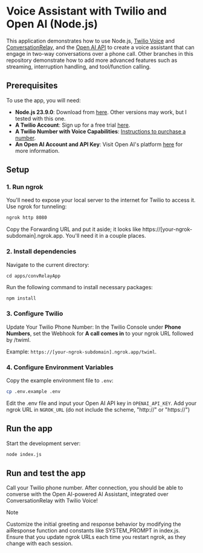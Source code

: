 # Voice Assistant with Twilio and Open AI (Node.js)

This application demonstrates how to use Node.js, [Twilio Voice](https://www.twilio.com/docs/voice) and [ConversationRelay](https://www.twilio.com/docs/voice/twiml/connect/conversationrelay), and the [Open AI API](https://docs.anthropic.com) to create a voice assistant that can engage in two-way conversations over a phone call. Other branches in this repository demonstrate how to add more advanced features such as streaming, interruption handling, and tool/function calling.

## Prerequisites

To use the app, you will need:

- **Node.js 23.9.0**: Download from [here](https://nodejs.org/). Other versions may work, but I tested with this one.
- **A Twilio Account**: Sign up for a free trial [here](https://www.twilio.com/try-twilio).
- **A Twilio Number with Voice Capabilities**: [Instructions to purchase a number](https://support.twilio.com/hc/en-us/articles/223180928-How-to-Buy-a-Twilio-Phone-Number).
- **An Open AI Account and API Key**: Visit Open AI's platform [here](https://platform.openai.com/api-keys) for more information.

## Setup

### 1. Run ngrok

You'll need to expose your local server to the internet for Twilio to access it. Use ngrok for tunneling:

```bash
ngrok http 8080
```

Copy the Forwarding URL and put it aside; it looks like https://[your-ngrok-subdomain].ngrok.app. You'll need it in a couple places.

### 2. Install dependencies

Navigate to the current directory:
```
cd apps/convRelayApp
```
Run the following command to install necessary packages:

```bash
npm install
```

### 3. Configure Twilio

Update Your Twilio Phone Number: In the Twilio Console under **Phone Numbers**, set the Webhook for **A call comes in** to your ngrok URL followed by /twiml. 

Example: `https://[your-ngrok-subdomain].ngrok.app/twiml`.

### 4. Configure Environment Variables

Copy the example environment file to `.env`:

```bash
cp .env.example .env
```

Edit the .env file and input your Open AI API key in `OPENAI_API_KEY`. Add your ngrok URL in `NGROK_URL` (do not include the scheme, "http://" or "https://")

## Run the app

Start the development server:

```bash
node index.js
```

## Run and test the app

Call your Twilio phone number. After connection, you should be able to converse with the Open AI-powered AI Assistant, integrated over ConversationRelay with Twilio Voice!

> [!NOTE] 
> Customize the initial greeting and response behavior by modifying the aiResponse function and constants like SYSTEM_PROMPT in index.js.
> Ensure that you update ngrok URLs each time you restart ngrok, as they change with each session.
